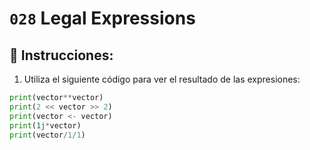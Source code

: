 # `028` Legal Expressions

## 📝 Instrucciones:

1. Utiliza el siguiente código para ver el resultado de las expresiones: 

```python
print(vector**vector)
print(2 << vector >> 2)
print(vector <- vector)
print(1j*vector)
print(vector/1/1)
```